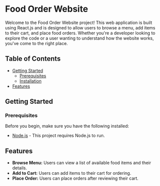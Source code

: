 # Food Order Website

Welcome to the Food Order Website project! This web application is built using React.js and is designed to allow users to browse a menu, add items to their cart, and place food orders. Whether you're a developer looking to explore the code or a user wanting to understand how the website works, you've come to the right place.

## Table of Contents

- [Getting Started](#getting-started)
  - [Prerequisites](#prerequisites)
  - [Installation](#installation)
- [Features](#features)

## Getting Started

### Prerequisites

Before you begin, make sure you have the following installed:

- [Node.js](https://nodejs.org/) - This project requires Node.js to run.


## Features

- **Browse Menu:** Users can view a list of available food items and their details.
- **Add to Cart:** Users can add items to their cart for ordering.
- **Place Order:** Users can place orders after reviewing their cart.
